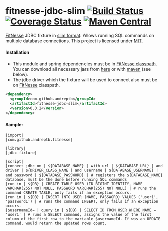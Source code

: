 fitnesse-jdbc-slim [![Build Status](https://travis-ci.org/andreptb/fitnesse-jdbc-slim.svg)](https://travis-ci.org/andreptb/fitnesse-jdbc-slim) [![Coverage Status](https://coveralls.io/repos/andreptb/fitnesse-jdbc-slim/badge.svg)](https://coveralls.io/r/andreptb/fitnesse-jdbc-slim) [![Maven Central](https://maven-badges.herokuapp.com/maven-central/org.andreptb/fitnesse-jdbc-slim/badge.svg)](https://maven-badges.herokuapp.com/maven-central/org.andreptb/fitnesse-jdbc-slim/)
==============

[FitNesse](https://github.com/unclebob/fitnesse) JDBC fixture in [slim format](http://www.fitnesse.org/FitNesse.UserGuide.WritingAcceptanceTests.SliM). Allows running SQL commands on multiple database connections. This project is licensed under [MIT](LICENSE).

#### Installation

* This module and spring dependencies must be in [FitNesse classpath](http://www.fitnesse.org/FitNesse.FullReferenceGuide.UserGuide.WritingAcceptanceTests.ClassPath). You can download all necessary jars from [here](https://github.com/andreptb/fitnesse-jdbc-slim/releases/download/0.0.1/fitness-jdbc-slim-all-jars.zip) or with [maven](https://github.com/lvonk/fitnesse-maven-classpath) (see below).
* The jdbc driver which the fixture will be used to connect also must be on [FitNesse](https://github.com/unclebob/fitnesse) classpath.

```xml
<dependency>
  <groupId>com.github.andreptb</groupId>
  <artifactId>fitnesse-jdbc-slim</artifactId>
  <version>0.0.2</version>
</dependency>
```

####  Sample:
```
|import|
|com.github.andreptb.fitnesse| 
 
|library|
|jdbc fixture|

|script|
|connect jdbc on | ${DATABASE_NAME} | with url | ${DATABASE_URL} | and driver | ${DRIVER_CLASS_NAME | and username | ${DATABASE_USERNAME} | and password | ${DATABASE_PASSWORD} | # registers the ${DATABASE_NAME} database, must be the done before running SQL commands 
|run in | ${DB} | CREATE TABLE USER (ID BIGINT IDENTITY, NAME VARCHAR(255) NOT NULL, PASSWORD VARCHAR(255) NOT NULL) | # runs the command CREATE TABLE, only fails if an exception occurs.
|run in | ${DB} | INSERT INTO USER (NAME, PASSWORD) VALUES ('user1', 'password1') | # runs the command INSERT, only fails if an exception occurs.
|$usernameId= | query in | ${DB} | SELECT ID FROM USER WHERE NAME = 'user1' | # runs a SELECT command, assigns the value of the first column of the first row to the variable $usernameId. If was an UPDATE command, would return the updated rows count.
```